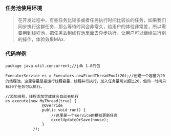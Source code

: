### 任务池使用环境
> 在开发过程中，有些任务比较多或者任务执行时间比较长的任务，如果我们同步执行这群任务，那么等待时间会非常久，给用户的体验非常差，所以需要用到线程池，把任务丢到线程池里面去异步执行，让用户可以继续进行别的操作，体验效果MAx.

### 代码样例
```
package java.util.concurrent;//jdk 1.8的包

ExecutorService es = Executors.newFixedThreadPool(20);//创建一个容量为20的线程池，这里容量是指运行线程容量，线程并行执行，加入任务量可以超过20，但同一时间只有20个任务可以执行。

//添加线程，线程添加完成就会自动去执行
es.execute(new MyThread(true) {
                @Override
                public void run() {
                    //这里是一个service的模拟更新任务
                    excelUpdateOrSave(house);
                }
            });
```
